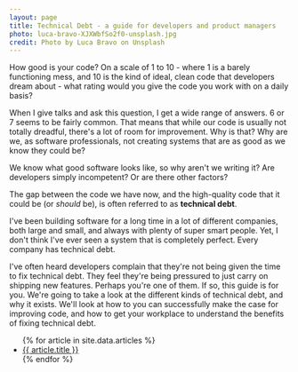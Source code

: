 ```yaml
---
layout: page
title: Technical Debt - a guide for developers and product managers
photo: luca-bravo-XJXWbfSo2f0-unsplash.jpg
credit: Photo by Luca Bravo on Unsplash
---
```


How good is your code? On a scale of 1 to 10 - where 1 is a barely functioning mess, and 10 is the kind of ideal, clean code that developers dream about - what rating would you give the code you work with on a daily basis?

When I give talks and ask this question, I get a wide range of answers. 6 or 7 seems to be fairly common. That means that while our code is usually not totally dreadful, there's a lot of room for improvement. Why is that? Why are we, as software professionals, not creating systems that are as good as we know they could be?

We know what good software looks like, so why aren't we writing it? Are developers simply incompetent? Or are there other factors?

The gap between the code we have now, and the high-quality code that it could be (or _should_ be), is often referred to as **technical debt**.

I've been building software for a long time in a lot of different companies, both large and small, and always with plenty of super smart people. Yet, I don't think I've ever seen a system that is completely perfect. Every company has technical debt.

I've often heard developers complain that they're not being given the time to fix technical debt. They feel they're being pressured to just carry on shipping new features. Perhaps you're one of them. If so, this guide is for you. We're going to take a look at the different kinds of technical debt, and why it exists. We'll look at how to you can successfully make the case for improving code, and how to get your workplace to understand the benefits of fixing technical debt.

<ul>
{% for article in site.data.articles %}
    <li><a href="{{ article.url }}">{{ article.title }}</a></li>
{% endfor %}
</ul>